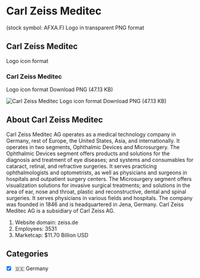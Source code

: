 # Carl Zeiss Meditec
 (stock symbol: AFXA.F) Logo in transparent PNG format

## Carl Zeiss Meditec
 Logo icon format

### Carl Zeiss Meditec
 Logo icon format Download PNG (47.13 KB)

![Carl Zeiss Meditec
 Logo icon format Download PNG (47.13 KB)](/img/orig/AFXA.F-dc321116.png)

## About Carl Zeiss Meditec


Carl Zeiss Meditec AG operates as a medical technology company in Germany, rest of Europe, the United States, Asia, and internationally. It operates in two segments, Ophthalmic Devices and Microsurgery. The Ophthalmic Devices segment offers products and solutions for the diagnosis and treatment of eye diseases; and systems and consumables for cataract, retinal, and refractive surgeries. It serves practicing ophthalmologists and optometrists, as well as physicians and surgeons in hospitals and outpatient surgery centers. The Microsurgery segment offers visualization solutions for invasive surgical treatments; and solutions in the area of ear, nose and throat, plastic and reconstructive, dental and spinal surgeries. It serves physicians in various fields and hospitals. The company was founded in 1846 and is headquartered in Jena, Germany. Carl Zeiss Meditec AG is a subsidiary of Carl Zeiss AG.

1. Website domain: zeiss.de
2. Employees: 3531
3. Marketcap: $11.70 Billion USD


## Categories
- [x] 🇩🇪 Germany
